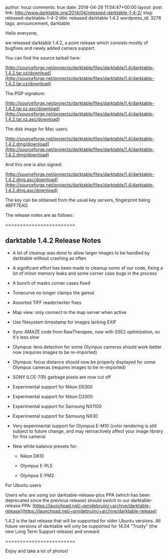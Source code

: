 author: houz
comments: true
date: 2014-04-29 11:54:47+00:00
layout: post
link: http://www.darktable.org/2014/04/released-darktable-1-4-2/
slug: released-darktable-1-4-2
title: released darktable 1.4.2
wordpress_id: 3278
tags: announcement, darktable

Hello everyone,

we released darktable 1.4.2, a point release which consists mostly of bugfixes and newly added camera support.

You can find the source tarball here:

[http://sourceforge.net/projects/darktable/files/darktable/1.4/darktable-1.4.2.tar.xz/download](http://sourceforge.net/projects/darktable/files/darktable/1.4/darktable-1.4.2.tar.xz/download)

The PGP signature:

[http://sourceforge.net/projects/darktable/files/darktable/1.4/darktable-1.4.2.tar.xz.asc/download](http://sourceforge.net/projects/darktable/files/darktable/1.4/darktable-1.4.2.tar.xz.asc/download)

The disk image for Mac users:

[http://sourceforge.net/projects/darktable/files/darktable/1.4/darktable-1.4.2.dmg/download](http://sourceforge.net/projects/darktable/files/darktable/1.4/darktable-1.4.2.dmg/download)

And this one is also signed:

[http://sourceforge.net/projects/darktable/files/darktable/1.4/darktable-1.4.2.dmg.asc/download](http://sourceforge.net/projects/darktable/files/darktable/1.4/darktable-1.4.2.dmg.asc/download)

The key can be obtained from the usual key servers, fingerprint being 4BFF7EAD.

The release notes are as follows:

========================



## darktable 1.4.2 Release Notes






	
  * A lot of cleanup was done to allow larger images to be handled by darktable
without crashing as often

	
  * A significant effort has been made to cleanup some of our code, fixing a lot of
minor memory leaks and some corner case bugs in the process

	
  * A bunch of masks corner cases fixed

	
  * Tonecurve no longer clamps the gamut

	
  * Assorted TIFF reader/writer fixes

	
  * Map view: only connect to the map server when active

	
  * Use filesystem timestamp for images lacking EXIF

	
  * Sync AMAZE code from RawTherapee, now with SSE2 optimization, so it's less
slow

	
  * Olympus: lens detection for some Olympus cameras should work better now
(requires images to be re-imported)

	
  * Olympus: focus distance should now be properly displayed for some Olympus
cameras (requires images to be re-imported)

	
  * SONY ILCE-7(R) garbage pixels are now cut off

	
  * Experimental support for Nikon D5300

	
  * Experimental support for Nikon D3300

	
  * Experimental support for Samsung NX1100

	
  * Experimental support for Samsung NX30

	
  * Very experimental support for Olympus E-M10 (color rendering is still
subject to future change, and may retroactively affect your image library for
this camera)

	
  * New white balance presets for:

	
    * Nikon D610

	
    * Olympus E-PL5

	
    * Olympus E-PM2





For Ubuntu users

Users who are using our darktable-release-plus PPA (which has been deprecated
since the previous release) should switch to our darktable-release PPA:
[https://launchpad.net/~pmjdebruijn/+archive/darktable-release](https://launchpad.net/~pmjdebruijn/+archive/darktable-release)

1.4.2 is the last release that will be supported for older Ubuntu versions.
All future versions of darktable will only be supported for 14.04 “Trusty”
(the new Long Term Support release) and onward

========================

Enjoy and take a lot of photos!
